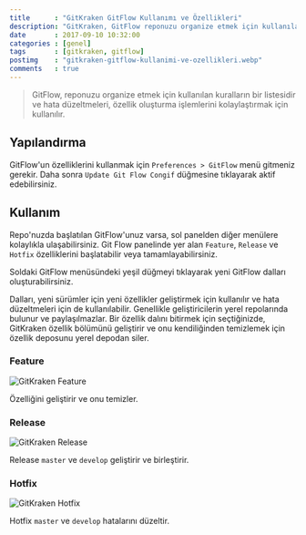 ```yaml
---
title      : "GitKraken GitFlow Kullanımı ve Özellikleri"
description: "GitKraken, GitFlow reponuzu organize etmek için kullanılan kuralların bir listesidir ve hata düzeltmeleri, özellik oluşturma işlemlerini kolaylaştırmak için kullanılır."
date       : 2017-09-10 10:32:00
categories : [genel]
tags       : [gitkraken, gitflow]
postimg    : "gitkraken-gitflow-kullanimi-ve-ozellikleri.webp"
comments   : true
---
```


<blockquote>
    GitFlow, reponuzu organize etmek için kullanılan kuralların bir listesidir ve hata düzeltmeleri, özellik oluşturma işlemlerini kolaylaştırmak için kullanılır.
</blockquote>

## Yapılandırma

GitFlow'un özelliklerini kullanmak için `Preferences > GitFlow` menü gitmeniz gerekir. Daha sonra `Update Git Flow Congif` düğmesine tıklayarak aktif edebilirsiniz.

## Kullanım

Repo'nuzda başlatılan GitFlow'unuz varsa, sol panelden diğer menülere kolaylıkla ulaşabilirsiniz. Git Flow panelinde yer alan `Feature`, `Release` ve `Hotfix` özelliklerini başlatabilir veya tamamlayabilirsiniz.

Soldaki GitFlow menüsündeki yeşil düğmeyi tıklayarak yeni GitFlow dalları oluşturabilirsiniz. 

Dalları, yeni sürümler için yeni özellikler geliştirmek için kullanılır ve hata düzeltmeleri için de kullanılabilir. Genellikle geliştiricilerin yerel repolarında bulunur ve paylaşılmazlar. Bir özellik dalını bitirmek için seçtiğinizde, GitKraken özellik bölümünü geliştirir ve onu kendiliğinden temizlemek için özellik deposunu yerel depodan siler.

### Feature

![GitKraken Feature](https://ahmetcadirci.com.tr/images/galeri/finish-feature.gif "GitKraken Feature")

<p>Özelliğini geliştirir ve onu temizler.</p>

### Release 

![GitKraken Release](https://ahmetcadirci.com.tr/images/galeri/finish-release.gif "GitKraken Release")

Release `master` ve `develop` geliştirir ve birleştirir.

### Hotfix

![GitKraken Hotfix](https://ahmetcadirci.com.tr/images/galeri/finish-hotfix.gif "GitKraken Hotfix")

Hotfix `master` ve `develop` hatalarını düzeltir.